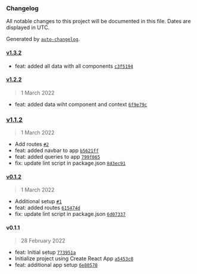 ### Changelog

All notable changes to this project will be documented in this file. Dates are displayed in UTC.

Generated by [`auto-changelog`](https://github.com/CookPete/auto-changelog).

#### [v1.3.2](https://github.com/Mridul11/perdoo-test/compare/v1.2.2...v1.3.2)

- feat: added all data with all components [`c3f5194`](https://github.com/Mridul11/perdoo-test/commit/c3f51942e73cf5fea255c683e284a470aed90209)

#### [v1.2.2](https://github.com/Mridul11/perdoo-test/compare/v1.1.2...v1.2.2)

> 1 March 2022

- feat: added data wiht component and context [`6f9e79c`](https://github.com/Mridul11/perdoo-test/commit/6f9e79c3022ce14d6502b5406dfe2a1946e318e4)

### [v1.1.2](https://github.com/Mridul11/perdoo-test/compare/v0.1.2...v1.1.2)

> 1 March 2022

- Add routes [`#2`](https://github.com/Mridul11/perdoo-test/pull/2)
- feat: added navbar to app [`b5621ff`](https://github.com/Mridul11/perdoo-test/commit/b5621ffac5110f27021fd02e41e4762cbdf835ca)
- feat: added queries to app [`799f065`](https://github.com/Mridul11/perdoo-test/commit/799f065fcb50b1076b31019d029bb106e187ae05)
- fix: update lint script in package.json [`843ec91`](https://github.com/Mridul11/perdoo-test/commit/843ec91d0dcdbfa060b3352afe53163f6b3b8fcd)

#### [v0.1.2](https://github.com/Mridul11/perdoo-test/compare/v0.1.1...v0.1.2)

> 1 March 2022

- Additional setup [`#1`](https://github.com/Mridul11/perdoo-test/pull/1)
- feat: added routes [`615474d`](https://github.com/Mridul11/perdoo-test/commit/615474dcf7b15c0b40d711312d9dd30b1cd0bd93)
- fix: update lint script in package.json [`6d07337`](https://github.com/Mridul11/perdoo-test/commit/6d07337e5ad68b6c589b1ec192cc10bdd239e628)

#### v0.1.1

> 28 February 2022

- feat: Initial setup [`773951a`](https://github.com/Mridul11/perdoo-test/commit/773951a4cf3f8db6eda2ea89dc7a4be15bb3432c)
- Initialize project using Create React App [`a5453c8`](https://github.com/Mridul11/perdoo-test/commit/a5453c886ade87ef75fb31c64a07dab69d4f5805)
- feat: additional app setup [`6e80578`](https://github.com/Mridul11/perdoo-test/commit/6e805782adc0c0d472491e07bf35d1dc78a1d3c2)
